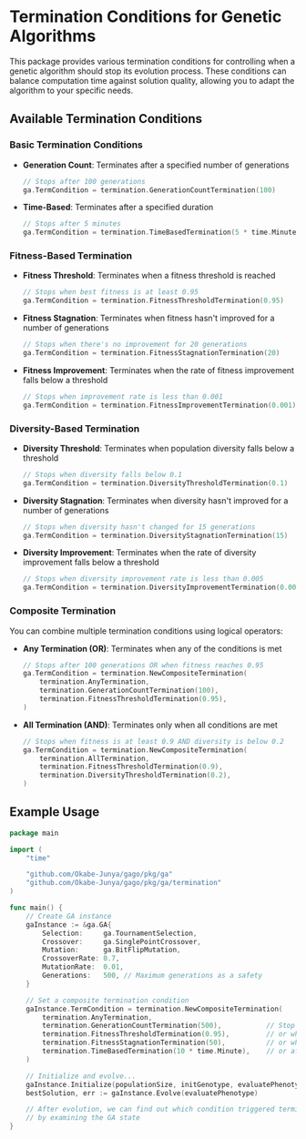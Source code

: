 # Termination Conditions for Genetic Algorithms

This package provides various termination conditions for controlling when a genetic algorithm should stop its evolution process. These conditions can balance computation time against solution quality, allowing you to adapt the algorithm to your specific needs.

## Available Termination Conditions

### Basic Termination Conditions

- **Generation Count**: Terminates after a specified number of generations
  ```go
  // Stops after 100 generations
  ga.TermCondition = termination.GenerationCountTermination(100)
  ```

- **Time-Based**: Terminates after a specified duration
  ```go
  // Stops after 5 minutes
  ga.TermCondition = termination.TimeBasedTermination(5 * time.Minute)
  ```

### Fitness-Based Termination

- **Fitness Threshold**: Terminates when a fitness threshold is reached
  ```go
  // Stops when best fitness is at least 0.95
  ga.TermCondition = termination.FitnessThresholdTermination(0.95)
  ```

- **Fitness Stagnation**: Terminates when fitness hasn't improved for a number of generations
  ```go
  // Stops when there's no improvement for 20 generations
  ga.TermCondition = termination.FitnessStagnationTermination(20)
  ```

- **Fitness Improvement**: Terminates when the rate of fitness improvement falls below a threshold
  ```go
  // Stops when improvement rate is less than 0.001
  ga.TermCondition = termination.FitnessImprovementTermination(0.001)
  ```

### Diversity-Based Termination

- **Diversity Threshold**: Terminates when population diversity falls below a threshold
  ```go
  // Stops when diversity falls below 0.1
  ga.TermCondition = termination.DiversityThresholdTermination(0.1)
  ```

- **Diversity Stagnation**: Terminates when diversity hasn't improved for a number of generations
  ```go
  // Stops when diversity hasn't changed for 15 generations
  ga.TermCondition = termination.DiversityStagnationTermination(15)
  ```

- **Diversity Improvement**: Terminates when the rate of diversity improvement falls below a threshold
  ```go
  // Stops when diversity improvement rate is less than 0.005
  ga.TermCondition = termination.DiversityImprovementTermination(0.005)
  ```

### Composite Termination

You can combine multiple termination conditions using logical operators:

- **Any Termination (OR)**: Terminates when any of the conditions is met
  ```go
  // Stops after 100 generations OR when fitness reaches 0.95
  ga.TermCondition = termination.NewCompositeTermination(
      termination.AnyTermination,
      termination.GenerationCountTermination(100),
      termination.FitnessThresholdTermination(0.95),
  )
  ```

- **All Termination (AND)**: Terminates only when all conditions are met
  ```go
  // Stops when fitness is at least 0.9 AND diversity is below 0.2
  ga.TermCondition = termination.NewCompositeTermination(
      termination.AllTermination,
      termination.FitnessThresholdTermination(0.9),
      termination.DiversityThresholdTermination(0.2),
  )
  ```

## Example Usage

```go
package main

import (
    "time"

    "github.com/Okabe-Junya/gago/pkg/ga"
    "github.com/Okabe-Junya/gago/pkg/ga/termination"
)

func main() {
    // Create GA instance
    gaInstance := &ga.GA{
        Selection:     ga.TournamentSelection,
        Crossover:     ga.SinglePointCrossover,
        Mutation:      ga.BitFlipMutation,
        CrossoverRate: 0.7,
        MutationRate:  0.01,
        Generations:   500, // Maximum generations as a safety
    }

    // Set a composite termination condition
    gaInstance.TermCondition = termination.NewCompositeTermination(
        termination.AnyTermination,
        termination.GenerationCountTermination(500),           // Stop after 500 generations
        termination.FitnessThresholdTermination(0.95),         // or when fitness reaches 0.95
        termination.FitnessStagnationTermination(50),          // or when fitness stagnates for 50 generations
        termination.TimeBasedTermination(10 * time.Minute),    // or after 10 minutes
    )

    // Initialize and evolve...
    gaInstance.Initialize(populationSize, initGenotype, evaluatePhenotype)
    bestSolution, err := gaInstance.Evolve(evaluatePhenotype)

    // After evolution, we can find out which condition triggered termination
    // by examining the GA state
}
